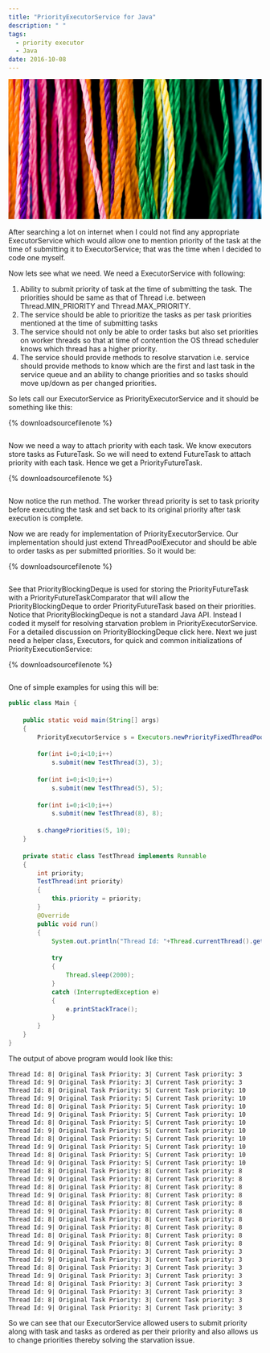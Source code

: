 ```yaml
---
title: "PriorityExecutorService for Java"
description: " "
tags:
  - priority executor
  - Java
date: 2016-10-08
---
```

![PriorityExecutorService](/static/images/common-threads-reflections-614.jpg)

After searching a lot on internet when I could not find any appropriate ExecutorService which would allow one to mention priority of the task at the time of submitting it to ExecutorService; that was the time when I decided to code one myself.

Now lets see what we need. We need a ExecutorService with following:

1. Ability to submit priority of task at the time of submitting the task. The priorities should be same as that of Thread i.e. between Thread.MIN_PRIORITY and Thread.MAX_PRIORITY.
1. The service should be able to prioritize the tasks as per task priorities mentioned at the time of submitting tasks
1. The service should not only be able to order tasks but also set priorities on worker threads so that at time of contention the OS thread scheduler knows which thread has a higher priority.
1. The service should provide methods to resolve starvation i.e. service should provide methods to know which are the first and last task in the service queue and an ability to change priorities and so tasks should move up/down as per changed priorities.

So lets call our ExecutorService as PriorityExecutorService and it should be something like this:

{% downloadsourcefilenote %}
<pre data-src="/static/java/PriorityExecutorService.java" data-download-link></pre>

Now we need a way to attach priority with each task. We know executors store tasks as FutureTask. So we will need to extend FutureTask to attach priority with each task. Hence we get a PriorityFutureTask.

{% downloadsourcefilenote %}
<pre data-src="/static/java/PriorityFutureTask.java" data-download-link></pre>

Now notice the run method. The worker thread priority is set to task priority before executing the task and set back to its original priority after task execution is complete.

Now we are ready for implementation of PriorityExecutorService. Our implementation should just extend ThreadPoolExecutor and should be able to order tasks as per submitted priorities. So it would be:

{% downloadsourcefilenote %}
<pre data-src="/static/java/PriorityThreadPoolExecutor.java" data-download-link></pre>

See that PriorityBlockingDeque is used for storing the PriorityFutureTask with a PriorityFutureTaskComparator that will allow the PriorityBlockingDeque to order PriorityFutureTask based on their priorities. Notice that PriorityBlockingDeque is not a standard Java API. Instead I coded it myself for resolving starvation problem in PriorityExecutorService. For a detailed discussion on PriorityBlockingDeque click here.
Next we just need a helper class, Executors, for quick and common initializations of PriorityExecutionService:

{% downloadsourcefilenote %}
<pre data-src="/static/java/Executors.java" data-download-link></pre>

One of simple examples for using this will be:

```java 
public class Main {
 
    public static void main(String[] args)
    {
        PriorityExecutorService s = Executors.newPriorityFixedThreadPool(2);
 
        for(int i=0;i<10;i++)
            s.submit(new TestThread(3), 3);
 
        for(int i=0;i<10;i++)
            s.submit(new TestThread(5), 5);
 
        for(int i=0;i<10;i++)
            s.submit(new TestThread(8), 8);
 
        s.changePriorities(5, 10);
    }
 
    private static class TestThread implements Runnable
    {
        int priority;
        TestThread(int priority)
        {
            this.priority = priority;
        }
        @Override
        public void run()
        {
            System.out.println("Thread Id: "+Thread.currentThread().getId()+"| Original Task Priority: "+priority+"| Current Task priority: "+Thread.currentThread().getPriority());
 
            try
            {
                Thread.sleep(2000);
            }
            catch (InterruptedException e)
            {
                e.printStackTrace();
            }
        }
    }
}
```

The output of above program would look like this:

```text
Thread Id: 8| Original Task Priority: 3| Current Task priority: 3
Thread Id: 9| Original Task Priority: 3| Current Task priority: 3
Thread Id: 8| Original Task Priority: 5| Current Task priority: 10
Thread Id: 9| Original Task Priority: 5| Current Task priority: 10
Thread Id: 8| Original Task Priority: 5| Current Task priority: 10
Thread Id: 9| Original Task Priority: 5| Current Task priority: 10
Thread Id: 8| Original Task Priority: 5| Current Task priority: 10
Thread Id: 9| Original Task Priority: 5| Current Task priority: 10
Thread Id: 8| Original Task Priority: 5| Current Task priority: 10
Thread Id: 9| Original Task Priority: 5| Current Task priority: 10
Thread Id: 8| Original Task Priority: 5| Current Task priority: 10
Thread Id: 9| Original Task Priority: 5| Current Task priority: 10
Thread Id: 8| Original Task Priority: 8| Current Task priority: 8
Thread Id: 9| Original Task Priority: 8| Current Task priority: 8
Thread Id: 8| Original Task Priority: 8| Current Task priority: 8
Thread Id: 9| Original Task Priority: 8| Current Task priority: 8
Thread Id: 8| Original Task Priority: 8| Current Task priority: 8
Thread Id: 9| Original Task Priority: 8| Current Task priority: 8
Thread Id: 8| Original Task Priority: 8| Current Task priority: 8
Thread Id: 9| Original Task Priority: 8| Current Task priority: 8
Thread Id: 8| Original Task Priority: 8| Current Task priority: 8
Thread Id: 9| Original Task Priority: 8| Current Task priority: 8
Thread Id: 8| Original Task Priority: 3| Current Task priority: 3
Thread Id: 9| Original Task Priority: 3| Current Task priority: 3
Thread Id: 8| Original Task Priority: 3| Current Task priority: 3
Thread Id: 9| Original Task Priority: 3| Current Task priority: 3
Thread Id: 8| Original Task Priority: 3| Current Task priority: 3
Thread Id: 9| Original Task Priority: 3| Current Task priority: 3
Thread Id: 8| Original Task Priority: 3| Current Task priority: 3
Thread Id: 9| Original Task Priority: 3| Current Task priority: 3
```

So we can see that our ExecutorService allowed users to submit priority along with task and tasks as ordered as per their priority and also allows us to change priorities thereby solving the starvation issue.